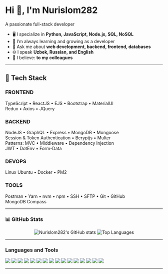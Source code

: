 # Hi 👋, I'm Nurislom282

A passionate full-stack developer

- 🖥️ I specialize in **Python, JavaScript, Node.js, SQL, NoSQL**
- 🌱 I’m always learning and growing as a developer
- 💬 Ask me about **web development, backend, frontend, databases**
- 🌐 I speak **Uzbek, Russian, and English**
- 🤝 I believe: **to my colleagues**

---

## 🚀 Tech Stack

### FRONTEND
TypeScript • ReactJS  • EJS • Bootstrap • MaterialUI  
Redux • Axios • JQuery

### BACKEND
NodeJS • GraphQL • Express  • MongoDB • Mongoose  
Session & Token Authentication • Bcryptjs • Multer  
Patterns: MVC • Middleware • Dependency Injection  
JWT • DotEnv • Form-Data

### DEVOPS
Linux Ubuntu • Docker • PM2

### TOOLS
Postman • Yarn • nvm • npm • SSH • SFTP • Git • GitHub  
MongoDB Compass

---

### 📊 GitHub Stats

<p align="center">
  <img src="https://github-readme-stats.vercel.app/api?username=Nurislom282&show_icons=true&theme=dark" alt="Nurislom282's GitHub stats" />
  <img src="https://github-readme-stats.vercel.app/api/top-langs/?username=Nurislom282&layout=compact&theme=dark" alt="Top Languages" />
</p>

---

### Languages and Tools

<p>
  <img src="https://img.shields.io/badge/Python-3776AB?style=for-the-badge&logo=python&logoColor=white" />
  <img src="https://img.shields.io/badge/Django-092E20?style=for-the-badge&logo=django&logoColor=white" />
  <img src="https://img.shields.io/badge/JavaScript-F7DF1E?style=for-the-badge&logo=javascript&logoColor=black" />
  <img src="https://img.shields.io/badge/TypeScript-3178C6?style=for-the-badge&logo=typescript&logoColor=white" />
  <img src="https://img.shields.io/badge/React-20232A?style=for-the-badge&logo=react&logoColor=61dafb" />
  <img src="https://img.shields.io/badge/Redux-764ABC?style=for-the-badge&logo=redux&logoColor=white" />
  <img src="https://img.shields.io/badge/Node.js-339933?style=for-the-badge&logo=nodedotjs&logoColor=white" />
  <img src="https://img.shields.io/badge/Express-000?style=for-the-badge&logo=express&logoColor=white" />
  <img src="https://img.shields.io/badge/GraphQL-E10098?style=for-the-badge&logo=graphql&logoColor=white" />
  <img src="https://img.shields.io/badge/MongoDB-47A248?style=for-the-badge&logo=mongodb&logoColor=white" />
  <img src="https://img.shields.io/badge/Docker-2496ED?style=for-the-badge&logo=docker&logoColor=white" />
  <img src="https://img.shields.io/badge/Linux-FCC624?style=for-the-badge&logo=linux&logoColor=black" />
  <img src="https://img.shields.io/badge/Ubuntu-E95420?style=for-the-badge&logo=ubuntu&logoColor=white" />
  <img src="https://img.shields.io/badge/Git-F05032?style=for-the-badge&logo=git&logoColor=white" />
  <img src="https://img.shields.io/badge/GitHub-181717?style=for-the-badge&logo=github&logoColor=white" />
  <img src="https://img.shields.io/badge/Postman-FF6C37?style=for-the-badge&logo=postman&logoColor=white" />
</p>

---

<!--
**Nurislom282/Nurislom282** is a ✨ _special_ ✨ repository because its `README.md` (this file) appears on your GitHub profile.
-->
